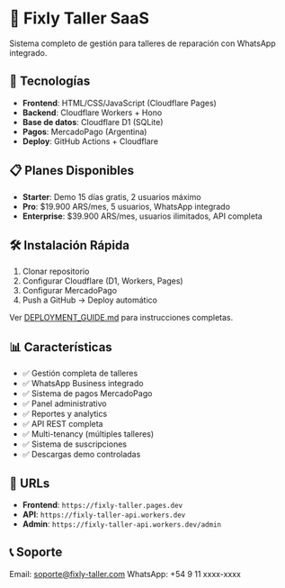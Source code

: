 # 🔧 Fixly Taller SaaS

Sistema completo de gestión para talleres de reparación con WhatsApp integrado.

## 🚀 Tecnologías

- **Frontend**: HTML/CSS/JavaScript (Cloudflare Pages)
- **Backend**: Cloudflare Workers + Hono
- **Base de datos**: Cloudflare D1 (SQLite)
- **Pagos**: MercadoPago (Argentina)
- **Deploy**: GitHub Actions + Cloudflare

## 📋 Planes Disponibles

- **Starter**: Demo 15 días gratis, 2 usuarios máximo
- **Pro**: $19.900 ARS/mes, 5 usuarios, WhatsApp integrado
- **Enterprise**: $39.900 ARS/mes, usuarios ilimitados, API completa

## 🛠️ Instalación Rápida

1. Clonar repositorio
2. Configurar Cloudflare (D1, Workers, Pages)
3. Configurar MercadoPago
4. Push a GitHub → Deploy automático

Ver [DEPLOYMENT_GUIDE.md](docs/DEPLOYMENT_GUIDE.md) para instrucciones completas.

## 📊 Características

- ✅ Gestión completa de talleres
- ✅ WhatsApp Business integrado
- ✅ Sistema de pagos MercadoPago
- ✅ Panel administrativo
- ✅ Reportes y analytics
- ✅ API REST completa
- ✅ Multi-tenancy (múltiples talleres)
- ✅ Sistema de suscripciones
- ✅ Descargas demo controladas

## 🔗 URLs

- **Frontend**: `https://fixly-taller.pages.dev`
- **API**: `https://fixly-taller-api.workers.dev`
- **Admin**: `https://fixly-taller-api.workers.dev/admin`

## 📞 Soporte

Email: soporte@fixly-taller.com
WhatsApp: +54 9 11 xxxx-xxxx
